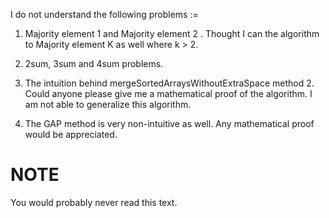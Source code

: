 I do not understand the following problems :=

1. Majority element 1 and Majority element 2 . Thought I can the algorithm to Majority element K as well where k > 2.

2. 2sum, 3sum and 4sum problems.

3. The intuition behind mergeSortedArraysWithoutExtraSpace method 2. Could anyone please give me a mathematical proof of the algorithm. I am not able to generalize this algorithm.

4. The GAP method is very non-intuitive as well. Any mathematical proof would be appreciated.



# NOTE

You would probably never read this text.